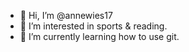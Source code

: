 - 👋 Hi, I’m @annewies17
- 👀 I’m interested in sports & reading.
- 🌱 I’m currently learning how to use git.

<!---
annewies17/annewies17 is a ✨ special ✨ repository because its `README.md` (this file) appears on your GitHub profile.
You can click the Preview link to take a look at your changes.
--->
